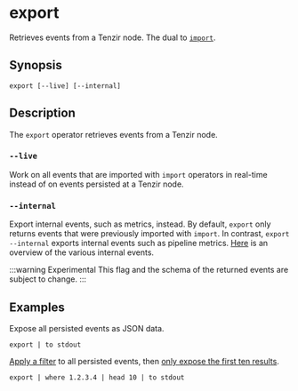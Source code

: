 # export

Retrieves events from a Tenzir node. The dual to [`import`](../sinks/import.md).

## Synopsis

```
export [--live] [--internal]
```

## Description

The `export` operator retrieves events from a Tenzir node.

### `--live`

Work on all events that are imported with `import` operators in real-time
instead of on events persisted at a Tenzir node.

### `--internal`

Export internal events, such as metrics, instead. By default, `export` only
returns events that were previously imported with `import`. In contrast,
`export --internal` exports internal events such as pipeline metrics.
[Here](../../metrics.md) is an overview of the various internal events.

:::warning Experimental
This flag and the schema of the returned events are subject to change.
:::

## Examples

Expose all persisted events as JSON data.

```
export | to stdout
```

[Apply a filter](../transformations/where.md) to all persisted events, then
[only expose the first ten results](../transformations/head.md).

```
export | where 1.2.3.4 | head 10 | to stdout
```
